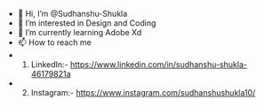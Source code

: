 - 👋 Hi, I’m @Sudhanshu-Shukla
- 👀 I’m interested in Design and Coding
- 🌱 I’m currently learning Adobe Xd
- 📫 How to reach me 
- 1. LinkedIn:-  https://www.linkedin.com/in/sudhanshu-shukla-46179821a 
- 2. Instagram:- https://www.instagram.com/sudhanshushukla10/

<!---
10-Sudhanshu-Shukla/10-Sudhanshu-Shukla is a ✨ special ✨ repository because its `README.md` (this file) appears on your GitHub profile.
You can click the Preview link to take a look at your changes.
--->
